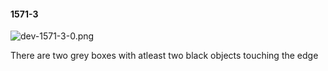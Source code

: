 #### 1571-3
![dev-1571-3-0.png](https://github.com/lil-lab/nlvr/raw/master/nlvr/dev/images/3/dev-1571-3-0.png "dev-1571-3-0.png")

There are two grey boxes with atleast two black objects touching the edge